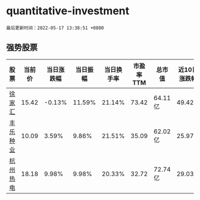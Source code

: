 # quantitative-investment

`最后更新时间：2022-05-17 13:38:51 +0800`

## 强势股票

|股票|当前价|当日涨跌幅|当日振幅|当日换手率|市盈率TTM|总市值|近10日涨跌幅|
|----|----|----|----|----|----|----|----|
|[徐家汇](https://xueqiu.com/S/SZ002561)|15.42|-0.13%|11.59%|21.14%|73.42|64.11亿|49.42%|
|[丰乐种业](https://xueqiu.com/S/SZ000713)|10.09|3.59%|9.86%|21.51%|35.09|62.02亿|25.97%|
|[杭州热电](https://xueqiu.com/S/SH605011)|18.18|9.98%|9.98%|20.33%|32.72|72.74亿|29.03%|
